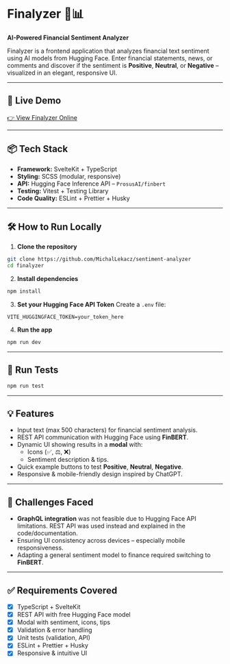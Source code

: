 # Finalyzer 💼📊

**AI-Powered Financial Sentiment Analyzer**

Finalyzer is a frontend application that analyzes financial text sentiment using AI models from Hugging Face. Enter financial statements, news, or comments and discover if the sentiment is **Positive**, **Neutral**, or **Negative** – visualized in an elegant, responsive UI.

---

## 🚀 Live Demo

[👉 View Finalyzer Online](https://finalyzer-ml.netlify.app)

---

## 📦 Tech Stack

- **Framework:** SvelteKit + TypeScript
- **Styling:** SCSS (modular, responsive)
- **API:** Hugging Face Inference API – `ProsusAI/finbert`
- **Testing:** Vitest + Testing Library
- **Code Quality:** ESLint + Prettier + Husky

---

## 🛠️ How to Run Locally

1. **Clone the repository**

```bash
git clone https://github.com/MichalLekacz/sentiment-analyzer
cd finalyzer
```

2. **Install dependencies**

```bash
npm install
```

3. **Set your Hugging Face API Token**
   Create a `.env` file:

```
VITE_HUGGINGFACE_TOKEN=your_token_here
```

4. **Run the app**

```bash
npm run dev
```

---

## 🧪 Run Tests

```bash
npm run test
```

---

## 💡 Features

- Input text (max 500 characters) for financial sentiment analysis.
- REST API communication with Hugging Face using **FinBERT**.
- Dynamic UI showing results in a **modal** with:
  - Icons (✅, ⚖️, ❌)
  - Sentiment description & tips.
- Quick example buttons to test **Positive**, **Neutral**, **Negative**.
- Responsive & mobile-friendly design inspired by ChatGPT.

---

## 🧩 Challenges Faced

- **GraphQL integration** was not feasible due to Hugging Face API limitations. REST API was used instead and explained in the code/documentation.
- Ensuring UI consistency across devices – especially mobile responsiveness.
- Adapting a general sentiment model to finance required switching to **FinBERT**.

---

## ✅ Requirements Covered

- [x] TypeScript + SvelteKit
- [x] REST API with free Hugging Face model
- [x] Modal with sentiment, icons, tips
- [x] Validation & error handling
- [x] Unit tests (validation, API)
- [x] ESLint + Prettier + Husky
- [x] Responsive & intuitive UI
